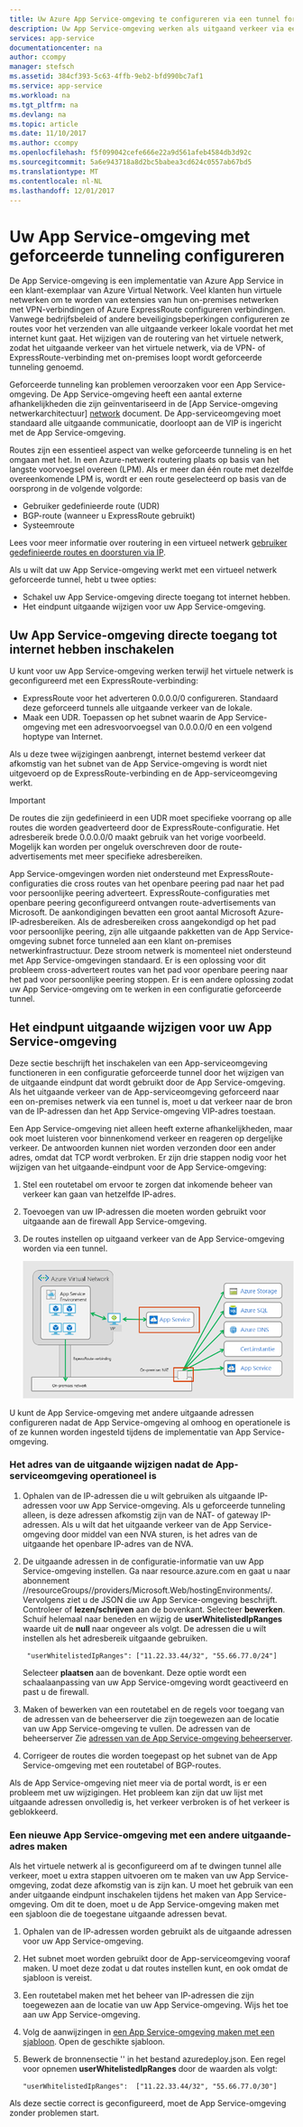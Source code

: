 ```yaml
---
title: Uw Azure App Service-omgeving te configureren via een tunnel forceren
description: Uw App Service-omgeving werken als uitgaand verkeer via een tunnel force wordt inschakelen
services: app-service
documentationcenter: na
author: ccompy
manager: stefsch
ms.assetid: 384cf393-5c63-4ffb-9eb2-bfd990bc7af1
ms.service: app-service
ms.workload: na
ms.tgt_pltfrm: na
ms.devlang: na
ms.topic: article
ms.date: 11/10/2017
ms.author: ccompy
ms.openlocfilehash: f5f099042cefe666e22a9d561afeb4584db3d92c
ms.sourcegitcommit: 5a6e943718a8d2bc5babea3cd624c0557ab67bd5
ms.translationtype: MT
ms.contentlocale: nl-NL
ms.lasthandoff: 12/01/2017
---
```

# <a name="configure-your-app-service-environment-with-forced-tunneling"></a>Uw App Service-omgeving met geforceerde tunneling configureren

De App Service-omgeving is een implementatie van Azure App Service in een klant-exemplaar van Azure Virtual Network. Veel klanten hun virtuele netwerken om te worden van extensies van hun on-premises netwerken met VPN-verbindingen of Azure ExpressRoute configureren verbindingen. Vanwege bedrijfsbeleid of andere beveiligingsbeperkingen configureren ze routes voor het verzenden van alle uitgaande verkeer lokale voordat het met internet kunt gaat. Het wijzigen van de routering van het virtuele netwerk, zodat het uitgaande verkeer van het virtuele netwerk, via de VPN- of ExpressRoute-verbinding met on-premises loopt wordt geforceerde tunneling genoemd. 

Geforceerde tunneling kan problemen veroorzaken voor een App Service-omgeving. De App Service-omgeving heeft een aantal externe afhankelijkheden die zijn geïnventariseerd in de [App Service-omgeving netwerkarchitectuur] [ network] document. De App-serviceomgeving moet standaard alle uitgaande communicatie, doorloopt aan de VIP is ingericht met de App Service-omgeving.

Routes zijn een essentieel aspect van welke geforceerde tunneling is en het omgaan met het. In een Azure-netwerk routering plaats op basis van het langste voorvoegsel overeen (LPM). Als er meer dan één route met dezelfde overeenkomende LPM is, wordt er een route geselecteerd op basis van de oorsprong in de volgende volgorde:

* Gebruiker gedefinieerde route (UDR)
* BGP-route (wanneer u ExpressRoute gebruikt)
* Systeemroute

Lees voor meer informatie over routering in een virtueel netwerk [gebruiker gedefinieerde routes en doorsturen via IP][routes]. 

Als u wilt dat uw App Service-omgeving werkt met een virtueel netwerk geforceerde tunnel, hebt u twee opties:

* Schakel uw App Service-omgeving directe toegang tot internet hebben.
* Het eindpunt uitgaande wijzigen voor uw App Service-omgeving.

## <a name="enable-your-app-service-environment-to-have-direct-internet-access"></a>Uw App Service-omgeving directe toegang tot internet hebben inschakelen

U kunt voor uw App Service-omgeving werken terwijl het virtuele netwerk is geconfigureerd met een ExpressRoute-verbinding:

* ExpressRoute voor het adverteren 0.0.0.0/0 configureren. Standaard deze geforceerd tunnels alle uitgaande verkeer van de lokale.
* Maak een UDR. Toepassen op het subnet waarin de App Service-omgeving met een adresvoorvoegsel van 0.0.0.0/0 en een volgend hoptype van Internet.

Als u deze twee wijzigingen aanbrengt, internet bestemd verkeer dat afkomstig van het subnet van de App Service-omgeving is wordt niet uitgevoerd op de ExpressRoute-verbinding en de App-serviceomgeving werkt.

> [!IMPORTANT]
> De routes die zijn gedefinieerd in een UDR moet specifieke voorrang op alle routes die worden geadverteerd door de ExpressRoute-configuratie. Het adresbereik brede 0.0.0.0/0 maakt gebruik van het vorige voorbeeld. Mogelijk kan worden per ongeluk overschreven door de route-advertisements met meer specifieke adresbereiken.
>
> App Service-omgevingen worden niet ondersteund met ExpressRoute-configuraties die cross routes van het openbare peering pad naar het pad voor persoonlijke peering adverteert. ExpressRoute-configuraties met openbare peering geconfigureerd ontvangen route-advertisements van Microsoft. De aankondigingen bevatten een groot aantal Microsoft Azure-IP-adresbereiken. Als de adresbereiken cross aangekondigd op het pad voor persoonlijke peering, zijn alle uitgaande pakketten van de App Service-omgeving subnet force tunneled aan een klant on-premises netwerkinfrastructuur. Deze stroom netwerk is momenteel niet ondersteund met App Service-omgevingen standaard. Er is een oplossing voor dit probleem cross-adverteert routes van het pad voor openbare peering naar het pad voor persoonlijke peering stoppen. Er is een andere oplossing zodat uw App Service-omgeving om te werken in een configuratie geforceerde tunnel.

## <a name="change-the-egress-endpoint-for-your-app-service-environment"></a>Het eindpunt uitgaande wijzigen voor uw App Service-omgeving ##

Deze sectie beschrijft het inschakelen van een App-serviceomgeving functioneren in een configuratie geforceerde tunnel door het wijzigen van de uitgaande eindpunt dat wordt gebruikt door de App Service-omgeving. Als het uitgaande verkeer van de App-serviceomgeving geforceerd naar een on-premises netwerk via een tunnel is, moet u dat verkeer naar de bron van de IP-adressen dan het App Service-omgeving VIP-adres toestaan.

Een App Service-omgeving niet alleen heeft externe afhankelijkheden, maar ook moet luisteren voor binnenkomend verkeer en reageren op dergelijke verkeer. De antwoorden kunnen niet worden verzonden door een ander adres, omdat dat TCP wordt verbroken. Er zijn drie stappen nodig voor het wijzigen van het uitgaande-eindpunt voor de App Service-omgeving:

1. Stel een routetabel om ervoor te zorgen dat inkomende beheer van verkeer kan gaan van hetzelfde IP-adres.

2. Toevoegen van uw IP-adressen die moeten worden gebruikt voor uitgaande aan de firewall App Service-omgeving.

3. De routes instellen op uitgaand verkeer van de App Service-omgeving worden via een tunnel.

   ![Gedwongen tunnel netwerk stroom][1]

U kunt de App Service-omgeving met andere uitgaande adressen configureren nadat de App Service-omgeving al omhoog en operationele is of ze kunnen worden ingesteld tijdens de implementatie van App Service-omgeving.

### <a name="change-the-egress-address-after-the-app-service-environment-is-operational"></a>Het adres van de uitgaande wijzigen nadat de App-serviceomgeving operationeel is ###
1. Ophalen van de IP-adressen die u wilt gebruiken als uitgaande IP-adressen voor uw App Service-omgeving. Als u geforceerde tunneling alleen, is deze adressen afkomstig zijn van de NAT- of gateway IP-adressen. Als u wilt dat het uitgaande verkeer van de App Service-omgeving door middel van een NVA sturen, is het adres van de uitgaande het openbare IP-adres van de NVA.

2. De uitgaande adressen in de configuratie-informatie van uw App Service-omgeving instellen. Ga naar resource.azure.com en gaat u naar abonnement /<subscription id>/resourceGroups/<ase resource group>/providers/Microsoft.Web/hostingEnvironments/<ase name>. Vervolgens ziet u de JSON die uw App Service-omgeving beschrijft. Controleer of **lezen/schrijven** aan de bovenkant. Selecteer **bewerken**. Schuif helemaal naar beneden en wijzig de **userWhitelistedIpRanges** waarde uit de **null** naar ongeveer als volgt. De adressen die u wilt instellen als het adresbereik uitgaande gebruiken. 

        "userWhitelistedIpRanges": ["11.22.33.44/32", "55.66.77.0/24"] 

   Selecteer **plaatsen** aan de bovenkant. Deze optie wordt een schaalaanpassing van uw App Service-omgeving wordt geactiveerd en past u de firewall.
 
3. Maken of bewerken van een routetabel en de regels voor toegang van de adressen van de beheerserver die zijn toegewezen aan de locatie van uw App Service-omgeving te vullen. De adressen van de beheerserver Zie [adressen van de App Service-omgeving beheerserver][management].

4. Corrigeer de routes die worden toegepast op het subnet van de App Service-omgeving met een routetabel of BGP-routes. 

Als de App Service-omgeving niet meer via de portal wordt, is er een probleem met uw wijzigingen. Het probleem kan zijn dat uw lijst met uitgaande adressen onvolledig is, het verkeer verbroken is of het verkeer is geblokkeerd. 

### <a name="create-a-new-app-service-environment-with-a-different-egress-address"></a>Een nieuwe App Service-omgeving met een andere uitgaande-adres maken ###

Als het virtuele netwerk al is geconfigureerd om af te dwingen tunnel alle verkeer, moet u extra stappen uitvoeren om te maken van uw App Service-omgeving, zodat deze afkomstig van is zijn kan. U moet het gebruik van een ander uitgaande eindpunt inschakelen tijdens het maken van App Service-omgeving. Om dit te doen, moet u de App Service-omgeving maken met een sjabloon die de toegestane uitgaande adressen bevat.

1. Ophalen van de IP-adressen worden gebruikt als de uitgaande adressen voor uw App Service-omgeving.

2. Het subnet moet worden gebruikt door de App-serviceomgeving vooraf maken. U moet deze zodat u dat routes instellen kunt, en ook omdat de sjabloon is vereist.

3. Een routetabel maken met het beheer van IP-adressen die zijn toegewezen aan de locatie van uw App Service-omgeving. Wijs het toe aan uw App Service-omgeving.

4. Volg de aanwijzingen in [een App Service-omgeving maken met een sjabloon][template]. Open de geschikte sjabloon.

5. Bewerk de bronnensectie '' in het bestand azuredeploy.json. Een regel voor opnemen **userWhitelistedIpRanges** door de waarden als volgt:

       "userWhitelistedIpRanges":  ["11.22.33.44/32", "55.66.77.0/30"]

Als deze sectie correct is geconfigureerd, moet de App Service-omgeving zonder problemen start. 


<!--IMAGES-->
[1]: ./media/forced-tunnel-support/forced-tunnel-flow.png

<!--Links-->
[management]: ./management-addresses.md
[network]: ./network-info.md
[routes]: ../../virtual-network/virtual-networks-udr-overview.md
[template]: ./create-from-template.md
